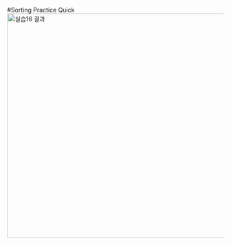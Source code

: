#Sorting Practice Quick
<img width="522" alt="실습16 결과" src="https://github.com/romians/C-Assignment16/assets/129321542/af77c2a2-dee1-4f23-970c-7ddf02a2ec5b">
